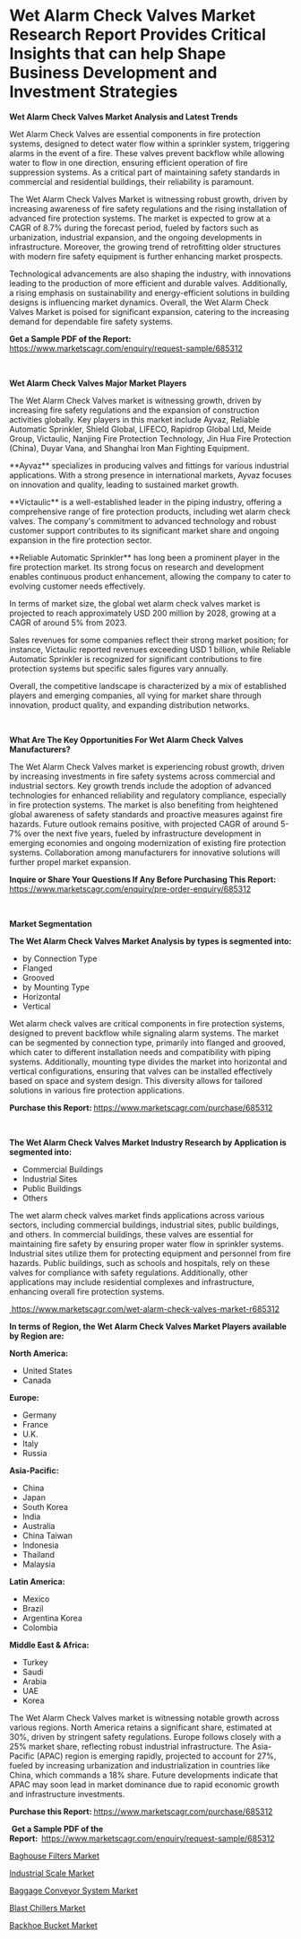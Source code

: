 <p><h1>Wet Alarm Check Valves Market Research Report Provides Critical Insights that can help Shape Business Development and Investment Strategies</h1></p><p><strong>Wet Alarm Check Valves Market Analysis and Latest Trends</strong></p>
<p><p>Wet Alarm Check Valves are essential components in fire protection systems, designed to detect water flow within a sprinkler system, triggering alarms in the event of a fire. These valves prevent backflow while allowing water to flow in one direction, ensuring efficient operation of fire suppression systems. As a critical part of maintaining safety standards in commercial and residential buildings, their reliability is paramount.</p><p>The Wet Alarm Check Valves Market is witnessing robust growth, driven by increasing awareness of fire safety regulations and the rising installation of advanced fire protection systems. The market is expected to grow at a CAGR of 8.7% during the forecast period, fueled by factors such as urbanization, industrial expansion, and the ongoing developments in infrastructure. Moreover, the growing trend of retrofitting older structures with modern fire safety equipment is further enhancing market prospects.</p><p>Technological advancements are also shaping the industry, with innovations leading to the production of more efficient and durable valves. Additionally, a rising emphasis on sustainability and energy-efficient solutions in building designs is influencing market dynamics. Overall, the Wet Alarm Check Valves Market is poised for significant expansion, catering to the increasing demand for dependable fire safety systems.</p></p>
<p><strong>Get a Sample PDF of the Report:&nbsp;</strong> <a href="https://www.marketscagr.com/enquiry/request-sample/685312?utm_campaign=1684&utm_medium=2&utm_source=Github&utm_content=ia&utm_term=20102024&utm_id=wet-alarm-check-valves">https://www.marketscagr.com/enquiry/request-sample/685312</a></p>
<p>&nbsp;</p>
<p><strong>Wet Alarm Check Valves Major Market Players</strong></p>
<p><p>The Wet Alarm Check Valves market is witnessing growth, driven by increasing fire safety regulations and the expansion of construction activities globally. Key players in this market include Ayvaz, Reliable Automatic Sprinkler, Shield Global, LIFECO, Rapidrop Global Ltd, Meide Group, Victaulic, Nanjing Fire Protection Technology, Jin Hua Fire Protection (China), Duyar Vana, and Shanghai Iron Man Fighting Equipment.</p><p>**Ayvaz** specializes in producing valves and fittings for various industrial applications. With a strong presence in international markets, Ayvaz focuses on innovation and quality, leading to sustained market growth. </p><p>**Victaulic** is a well-established leader in the piping industry, offering a comprehensive range of fire protection products, including wet alarm check valves. The company's commitment to advanced technology and robust customer support contributes to its significant market share and ongoing expansion in the fire protection sector.</p><p>**Reliable Automatic Sprinkler** has long been a prominent player in the fire protection market. Its strong focus on research and development enables continuous product enhancement, allowing the company to cater to evolving customer needs effectively.</p><p>In terms of market size, the global wet alarm check valves market is projected to reach approximately USD 200 million by 2028, growing at a CAGR of around 5% from 2023. </p><p>Sales revenues for some companies reflect their strong market position; for instance, Victaulic reported revenues exceeding USD 1 billion, while Reliable Automatic Sprinkler is recognized for significant contributions to fire protection systems but specific sales figures vary annually. </p><p>Overall, the competitive landscape is characterized by a mix of established players and emerging companies, all vying for market share through innovation, product quality, and expanding distribution networks.</p></p>
<p>&nbsp;</p>
<p><strong>What Are The Key Opportunities For Wet Alarm Check Valves Manufacturers?</strong></p>
<p><p>The Wet Alarm Check Valves market is experiencing robust growth, driven by increasing investments in fire safety systems across commercial and industrial sectors. Key growth trends include the adoption of advanced technologies for enhanced reliability and regulatory compliance, especially in fire protection systems. The market is also benefiting from heightened global awareness of safety standards and proactive measures against fire hazards. Future outlook remains positive, with projected CAGR of around 5-7% over the next five years, fueled by infrastructure development in emerging economies and ongoing modernization of existing fire protection systems. Collaboration among manufacturers for innovative solutions will further propel market expansion.</p></p>
<p><strong>Inquire or Share Your Questions If Any Before Purchasing This Report:</strong> <a href="https://www.marketscagr.com/enquiry/pre-order-enquiry/685312?utm_campaign=1684&utm_medium=2&utm_source=Github&utm_content=ia&utm_term=20102024&utm_id=wet-alarm-check-valves">https://www.marketscagr.com/enquiry/pre-order-enquiry/685312</a></p>
<p>&nbsp;</p>
<p><strong>Market Segmentation</strong></p>
<p><strong>The Wet Alarm Check Valves Market Analysis by types is segmented into:</strong></p>
<p><ul><li>by Connection Type</li><li>Flanged</li><li>Grooved</li><li>by Mounting Type</li><li>Horizontal</li><li>Vertical</li></ul></p>
<p><p>Wet alarm check valves are critical components in fire protection systems, designed to prevent backflow while signaling alarm systems. The market can be segmented by connection type, primarily into flanged and grooved, which cater to different installation needs and compatibility with piping systems. Additionally, mounting type divides the market into horizontal and vertical configurations, ensuring that valves can be installed effectively based on space and system design. This diversity allows for tailored solutions in various fire protection applications.</p></p>
<p><strong>Purchase this Report:&nbsp;</strong><a href="https://www.marketscagr.com/purchase/685312?utm_campaign=1684&utm_medium=2&utm_source=Github&utm_content=ia&utm_term=20102024&utm_id=wet-alarm-check-valves">https://www.marketscagr.com/purchase/685312</a></p>
<p>&nbsp;</p>
<p><strong>The Wet Alarm Check Valves Market Industry Research by Application is segmented into:</strong></p>
<p><ul><li>Commercial Buildings</li><li>Industrial Sites</li><li>Public Buildings</li><li>Others</li></ul></p>
<p><p>The wet alarm check valves market finds applications across various sectors, including commercial buildings, industrial sites, public buildings, and others. In commercial buildings, these valves are essential for maintaining fire safety by ensuring proper water flow in sprinkler systems. Industrial sites utilize them for protecting equipment and personnel from fire hazards. Public buildings, such as schools and hospitals, rely on these valves for compliance with safety regulations. Additionally, other applications may include residential complexes and infrastructure, enhancing overall fire protection systems.</p></p>
<p><a href="https://www.marketscagr.com/wet-alarm-check-valves-market-r685312?utm_campaign=1684&utm_medium=2&utm_source=Github&utm_content=ia&utm_term=20102024&utm_id=wet-alarm-check-valves">&nbsp;https://www.marketscagr.com/wet-alarm-check-valves-market-r685312</a></p>
<p><strong>In terms of Region, the Wet Alarm Check Valves Market Players available by Region are:</strong></p>
<p>
    <p> <strong> North America: </strong>
        <ul>
            <li>United States</li>
            <li>Canada</li>
        </ul>
        </p> 
    <p> <strong> Europe: </strong>
        <ul>
            <li>Germany</li>
            <li>France</li>
            <li>U.K.</li>
            <li>Italy</li>
            <li>Russia</li>
        </ul>
        </p> 
    <p> <strong> Asia-Pacific: </strong>
        <ul>
            <li>China</li>
            <li>Japan</li>
            <li>South Korea</li>
            <li>India</li>
            <li>Australia</li>
            <li>China Taiwan</li>
            <li>Indonesia</li>
            <li>Thailand</li>
            <li>Malaysia</li>
        </ul>
        </p> 
    <p> <strong> Latin America: </strong>
        <ul>
            <li>Mexico</li>
            <li>Brazil</li>
            <li>Argentina Korea</li>
            <li>Colombia</li>
        </ul>
        </p> 
    <p> <strong> Middle East & Africa: </strong>
        <ul>
            <li>Turkey</li>
            <li>Saudi</li>
            <li>Arabia</li>
            <li>UAE</li>
            <li>Korea</li>
        </ul>
    </p>
    </p>
<p><p>The Wet Alarm Check Valves market is witnessing notable growth across various regions. North America retains a significant share, estimated at 30%, driven by stringent safety regulations. Europe follows closely with a 25% market share, reflecting robust industrial infrastructure. The Asia-Pacific (APAC) region is emerging rapidly, projected to account for 27%, fueled by increasing urbanization and industrialization in countries like China, which commands a 18% share. Future developments indicate that APAC may soon lead in market dominance due to rapid economic growth and infrastructure investments.</p></p>
<p><strong>Purchase this Report: </strong><a href="https://www.marketscagr.com/purchase/685312?utm_campaign=1684&utm_medium=2&utm_source=Github&utm_content=ia&utm_term=20102024&utm_id=wet-alarm-check-valves">https://www.marketscagr.com/purchase/685312</a></p>
<p>&nbsp;<strong>Get a Sample PDF of the Report:&nbsp;&nbsp;</strong><a href="https://www.marketscagr.com/enquiry/request-sample/685312?utm_campaign=1684&utm_medium=2&utm_source=Github&utm_content=ia&utm_term=20102024&utm_id=wet-alarm-check-valves">https://www.marketscagr.com/enquiry/request-sample/685312</a></p>
<p><strong></strong></p>
<p><p><a href="https://www.linkedin.com/pulse/baghouse-filters-market-growth-segmentation-regional-analysis-tmfdc?utm_campaign=1684&utm_medium=2&utm_source=Github&utm_content=ia&utm_term=20102024&utm_id=wet-alarm-check-valves">Baghouse Filters Market</a></p><p><a href="https://www.linkedin.com/pulse/unveiling-market-trends-global-industrial-scale-growth-j0aec?utm_campaign=1684&utm_medium=2&utm_source=Github&utm_content=ia&utm_term=20102024&utm_id=wet-alarm-check-valves">Industrial Scale Market</a></p><p><a href="https://www.linkedin.com/pulse/baggage-conveyor-system-market-outlook-share-analysis-growth-xihse?utm_campaign=1684&utm_medium=2&utm_source=Github&utm_content=ia&utm_term=20102024&utm_id=wet-alarm-check-valves">Baggage Conveyor System Market</a></p><p><a href="https://www.linkedin.com/pulse/global-blast-chillers-market-focus-application-end-use-66msc?utm_campaign=1684&utm_medium=2&utm_source=Github&utm_content=ia&utm_term=20102024&utm_id=wet-alarm-check-valves">Blast Chillers Market</a></p><p><a href="https://www.linkedin.com/pulse/backhoe-bucket-market-global-regional-analysis-focus-region-qhwfc?utm_campaign=1684&utm_medium=2&utm_source=Github&utm_content=ia&utm_term=20102024&utm_id=wet-alarm-check-valves">Backhoe Bucket Market</a></p></p>